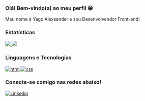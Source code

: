 ### Olá! Bem-vindo(a) ao meu perfil 😁

Meu nome é Yago Alexsander e sou Desenvolvendor Front-end!

### Estatísticas

<div>
  <a href="https://github.com/yagoalexsander">
    <img src="https://github-readme-stats.vercel.app/api?username=yagoalexsander&show_icons=true&theme=tokyonight" />
    <img src="https://github-readme-stats.vercel.app/api/top-langs/?username=yagoalexsander&layout=compact&show_icons=true&theme=tokyonight" />
  </a>
</div>


### Linguagens e Tecnologias

<div style="display: inline-block">
  <a href="https://github.com/yagoalexsander">
    <img align="center" alt="html" src="https://img.shields.io/badge/html5-%23E34F26.svg?style=for-the-badge&logo=html5&logoColor=white" />
    <img align="center" alt="css" src="https://img.shields.io/badge/css3-%231572B6.svg?style=for-the-badge&logo=css3&logoColor=white" />
  </a>
</div>

### Conecte-se comigo nas redes abaixo!

<a href="https://www.linkedin.com/in/yagoalexsander/">
<img src="https://img.shields.io/badge/linkedin-%230077B5.svg?style=for-the-badge&logo=linkedin&logoColor=white" alt="Linkedin" />
</a>




